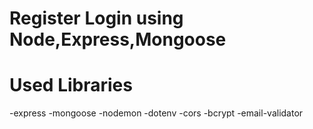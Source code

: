 # Register Login using Node,Express,Mongoose
# Used Libraries
 -express
 -mongoose
 -nodemon
 -dotenv
 -cors
 -bcrypt
 -email-validator

 #